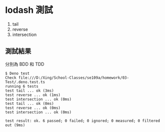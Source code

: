 # lodash 測試

1. tail
2. reverse
3. intersection

## 測試結果

分別為 BDD 和 TDD

```
$ Deno test
Check file:///D:/Xing/School-Classes/se109a/homework/03-Test/.deno.test.ts
running 6 tests
test tail ... ok (3ms)
test reverse ... ok (1ms)
test intersection ... ok (0ms)
test tail ... ok (0ms)
test reverse ... ok (0ms)
test intersection ... ok (0ms)

test result: ok. 6 passed; 0 failed; 0 ignored; 0 measured; 0 filtered out (9ms)
```
